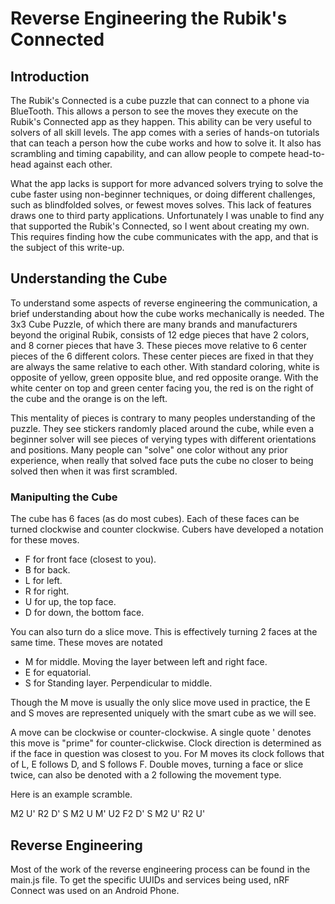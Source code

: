 # Reverse Engineering the Rubik's Connected

## Introduction

The Rubik's Connected is a cube puzzle that can connect to a phone via BlueTooth. This allows a person to see the moves they execute on the Rubik's Connected app as they happen. This ability can be very useful to solvers of all skill levels. The app comes with a series of hands-on tutorials that can teach a person how the cube works and how to solve it. It also has scrambling and timing capability, and can allow people to compete head-to-head against each other.

What the app lacks is support for more advanced solvers trying to solve the cube faster using non-beginner techniques, or doing different challenges, such as blindfolded solves, or fewest moves solves. This lack of features draws one to third party applications. Unfortunately I was unable to find any that supported the Rubik's Connected, so I went about creating my own. This requires finding how the cube communicates with the app, and that is the subject of this write-up.

## Understanding the Cube

To understand some aspects of reverse engineering the communication, a brief understanding about how the cube works mechanically is needed. The 3x3 Cube Puzzle, of which there are many brands and manufacturers beyond the original Rubik, consists of 12 edge pieces that have 2 colors, and 8 corner pieces that have 3. These pieces move relative to 6 center pieces of the 6 different colors. These center pieces are fixed in that they are always the same relative to each other. With standard coloring, white is opposite of yellow, green opposite blue, and red opposite orange. With the white center on top and green center facing you, the red is on the right of the cube and the orange is on the left.

This mentality of pieces is contrary to many peoples understanding of the puzzle. They see stickers randomly placed around the cube, while even a beginner solver will see pieces of verying types with different orientations and positions. Many people can "solve" one color without any prior experience, when really that solved face puts the cube no closer to being solved then when it was first scrambled.

### Manipulting the Cube
The cube has 6 faces (as do most cubes). Each of these faces can be turned clockwise and counter clockwise. Cubers have developed a notation for these moves.

 - F for front face (closest to you).
 - B for back.
 - L for left.
 - R for right.
 - U for up, the top face.
 - D for down, the bottom face.

You can also turn do a slice move. This is effectively turning 2 faces at the same time. These moves are notated

 - M for middle. Moving the layer between left and right face.
 - E for equatorial.
 - S for Standing layer. Perpendicular to middle.

Though the M move is usually the only slice move used in practice, the E and S moves are represented uniquely with the smart cube as we will see.

A move can be clockwise or counter-clockwise. A single quote ' denotes this move is "prime" for counter-clickwise. Clock direction is determined as if the face in question was closest to you. For M moves its clock follows that of L, E follows D, and S follows F. Double moves, turning a face or slice twice, can also be denoted with a 2 following the movement type.

Here is an example scramble.

M2 U' R2 D' S M2 U M' U2 F2 D' S M2 U' R2 U'

## Reverse Engineering

Most of the work of the reverse engineering process can be found in the main.js file. To get the specific UUIDs and services being used, nRF Connect was used on an Android Phone.
